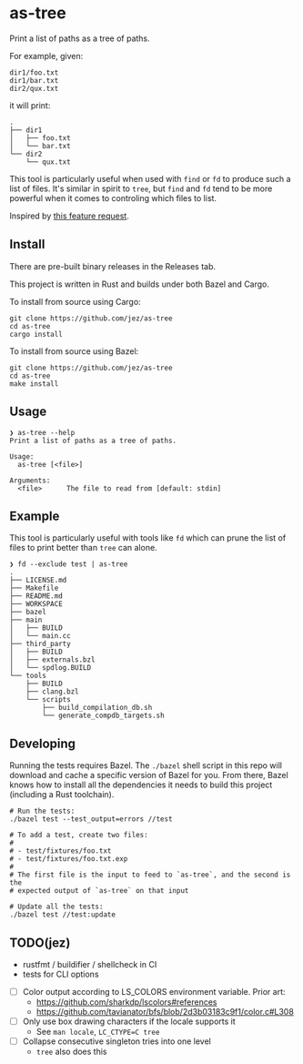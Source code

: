 # as-tree

Print a list of paths as a tree of paths.

For example, given:

```
dir1/foo.txt
dir1/bar.txt
dir2/qux.txt
```

it will print:

```
.
├── dir1
│   ├── foo.txt
│   └── bar.txt
└── dir2
    └── qux.txt
```

This tool is particularly useful when used with `find` or `fd` to produce such
a list of files. It's similar in spirit to `tree`, but `find` and `fd` tend to
be more powerful when it comes to controling which files to list.

Inspired by [this feature request](https://github.com/sharkdp/fd/issues/283).

## Install

There are pre-built binary releases in the Releases tab.

This project is written in Rust and builds under both Bazel and Cargo.

To install from source using Cargo:

```
git clone https://github.com/jez/as-tree
cd as-tree
cargo install
```

To install from source using Bazel:

```shell
git clone https://github.com/jez/as-tree
cd as-tree
make install
```

## Usage

```
❯ as-tree --help
Print a list of paths as a tree of paths.

Usage:
  as-tree [<file>]

Arguments:
  <file>      The file to read from [default: stdin]
```

## Example

This tool is particularly useful with tools like `fd` which can prune the list
of files to print better than `tree` can alone.

```
❯ fd --exclude test | as-tree
.
├── LICENSE.md
├── Makefile
├── README.md
├── WORKSPACE
├── bazel
├── main
│   ├── BUILD
│   └── main.cc
├── third_party
│   ├── BUILD
│   ├── externals.bzl
│   └── spdlog.BUILD
└── tools
    ├── BUILD
    ├── clang.bzl
    └── scripts
        ├── build_compilation_db.sh
        └── generate_compdb_targets.sh
```

## Developing

Running the tests requires Bazel. The `./bazel` shell script in this repo will
download and cache a specific version of Bazel for you. From there, Bazel knows
how to install all the dependencies it needs to build this project (including a
Rust toolchain).

```shell
# Run the tests:
./bazel test --test_output=errors //test

# To add a test, create two files:
#
# - test/fixtures/foo.txt
# - test/fixtures/foo.txt.exp
#
# The first file is the input to feed to `as-tree`, and the second is the
# expected output of `as-tree` on that input

# Update all the tests:
./bazel test //test:update
```

## TODO(jez)

- rustfmt / buildifier / shellcheck in CI
- tests for CLI options
- [ ] Color output according to LS_COLORS environment variable. Prior art:
  - <https://github.com/sharkdp/lscolors#references>
  - <https://github.com/tavianator/bfs/blob/2d3b03183c9f1/color.c#L308>
- [ ] Only use box drawing characters if the locale supports it
  - See `man locale`, `LC_CTYPE=C tree`
- [ ] Collapse consecutive singleton tries into one level
  - `tree` also does this
